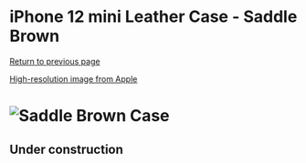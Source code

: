 # iPhone 12 mini Leather Case - Saddle Brown

[Return to previous page](/iphone_12)

[High-resolution image from Apple](https://store.storeimages.cdn-apple.com/8756/as-images.apple.com/is//MHK93?wid=4500&hei=4500&fmt=png)

# ![Saddle Brown Case](/everyphone/MHK93.png)

## Under construction
